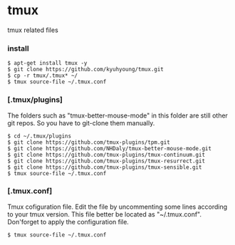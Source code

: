# tmux
tmux related files

### install

```
$ apt-get install tmux -y
$ git clone https://github.com/kyuhyoung/tmux.git
$ cp -r tmux/.tmux* ~/
$ tmux source-file ~/.tmux.conf
```

### [.tmux/plugins]
The folders such as "tmux-better-mouse-mode" in this folder are still other git repos.  So you have to git-clone them manually.
```
$ cd ~/.tmux/plugins
$ git clone https://github.com/tmux-plugins/tpm.git 
$ git clone https://github.com/NHDaly/tmux-better-mouse-mode.git
$ git clone https://github.com/tmux-plugins/tmux-continuum.git
$ git clone https://github.com/tmux-plugins/tmux-resurrect.git
$ git clone https://github.com/tmux-plugins/tmux-sensible.git
$ tmux source-file ~/.tmux.conf
```

### [.tmux.conf]
Tmux cofiguration file.  Edit the file by uncommenting some lines according to your tmux version. This file better be located as "~/.tmux.conf".
Don'forget to apply the configuration file.
```
$ tmux source-file ~/.tmux.conf
```
